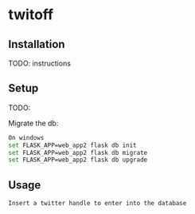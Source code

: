 # twitoff
## Installation
TODO: instructions
## Setup

TODO: 

Migrate the db:

```sh
On windows
set FLASK_APP=web_app2 flask db init
set FLASK_APP=web_app2 flask db migrate
set FLASK_APP=web_app2 flask db upgrade
```

## Usage

```sh
Insert a twitter handle to enter into the database 
```
